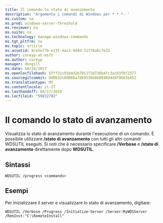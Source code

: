 ```yaml
---
title: Il comando lo stato di avanzamento
description: 'Argomento i comandi di Windows per * * *- '
ms.custom: na
ms.prod: windows-server-threshold
ms.reviewer: na
ms.suite: na
ms.technology: manage-windows-commands
ms.tgt_pltfrm: na
ms.topic: article
ms.assetid: 8ce5e77b-e13f-4ac3-948d-31770a6c7e25
author: coreyp-at-msft
ms.author: coreyp
manager: dongill
ms.date: 10/16/2017
ms.openlocfilehash: 5fff31c91b4d267011f2d738b4fc3acb3f0f2377
ms.sourcegitcommit: 0d0b32c8986ba7db9536e0b8648d4ddf9b03e452
ms.translationtype: MT
ms.contentlocale: it-IT
ms.lasthandoff: 04/17/2019
ms.locfileid: "59832702"
---
```

# <a name="the-progress-command"></a>Il comando lo stato di avanzamento



Visualizza lo stato di avanzamento durante l'esecuzione di un comando. È possibile utilizzare **/stato di avanzamento** con tutti gli altri comandi WDSUTIL eseguiti. Si noti che è necessario specificare **/Verbose** e **/stato di avanzamento** direttamente dopo **WDSUTIL**.

## <a name="syntax"></a>Sintassi

```
WDSUTIL /progress <commands>
```

## <a name="examples"></a>Esempi

Per inizializzare il server e visualizzare lo stato di avanzamento, digitare:
```
WDSUTIL /Verbose /Progress /Initialize-Server /Server:MyWDSServer /RemInst:"C:\RemoteInstall"
```
